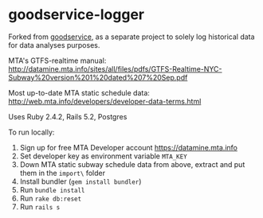 # goodservice-logger

Forked from [goodservice](https://github.com/blahblahblah-/goodservice), as a separate project to solely log historical data for data analyses purposes.

MTA's GTFS-realtime manual: http://datamine.mta.info/sites/all/files/pdfs/GTFS-Realtime-NYC-Subway%20version%201%20dated%207%20Sep.pdf

Most up-to-date MTA static schedule data: http://web.mta.info/developers/developer-data-terms.html

Uses Ruby 2.4.2, Rails 5.2, Postgres

To run locally:
1. Sign up for free MTA Developer account https://datamine.mta.info
2. Set developer key as environment variable `MTA_KEY`
3. Down MTA static subway schedule data from above, extract and put them in the `import\` folder
4. Install bundler (`gem install bundler`)
5. Run `bundle install`
6. Run `rake db:reset`
7. Run `rails s`